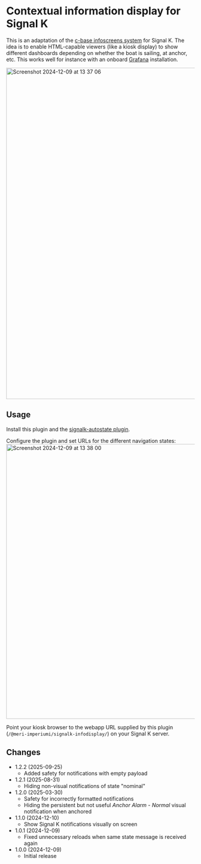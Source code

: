 Contextual information display for Signal K
===========================================

This is an adaptation of the [c-base infoscreens system](https://github.com/c-base/infoscreens) for Signal K. The idea is to enable HTML-capable viewers (like a kiosk display) to show different dashboards depending on whether the boat is sailing, at anchor, etc. This works well for instance with an onboard [Grafana](https://grafana.com/) installation.

<img width="886" alt="Screenshot 2024-12-09 at 13 37 06" src="https://github.com/user-attachments/assets/bbcfa2ea-19c5-47a0-a90d-e38122fca3d4">

## Usage

Install this plugin and the [signalk-autostate plugin](https://github.com/meri-imperiumi/signalk-autostate#readme).

Configure the plugin and set URLs for the different navigation states:
<img width="735" alt="Screenshot 2024-12-09 at 13 38 00" src="https://github.com/user-attachments/assets/b61fe6d4-e47b-49bb-8a2e-5aeea649b769">

Point your kiosk browser to the webapp URL supplied by this plugin (`/@meri-imperiumi/signalk-infodisplay/`) on your Signal K server.

## Changes

* 1.2.2 (2025-09-25)
  - Added safety for notifications with empty payload
* 1.2.1 (2025-08-31)
  - Hiding non-visual notifications of state "nominal"
* 1.2.0 (2025-03-30)
  - Safety for incorrectly formatted notifications
  - Hiding the persistent but not useful _Anchor Alarm - Normal_ visual notification when anchored
* 1.1.0 (2024-12-10)
  - Show Signal K notifications visually on screen
* 1.0.1 (2024-12-09)
  - Fixed unnecessary reloads when same state message is received again
* 1.0.0 (2024-12-09)
  - Initial release

